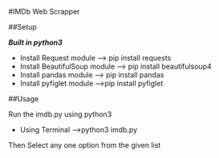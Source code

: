 #IMDb Web Scrapper

##Setup

***Built in python3***
<ul>
<li>Install Request module -->  pip install requests</li>
<li>Install BeautifulSoup module --> pip install beautifulsoup4</li>
<li>Install pandas module --> pip install pandas</li>
<li>Install pyfiglet module -->pip install pyfiglet</li>
</ul>
##Usage

Run the imdb.py using python3 
<ul>
<li>Using Terminal -->python3 imdb.py</li>
</ul>
Then Select any one option from the given list
